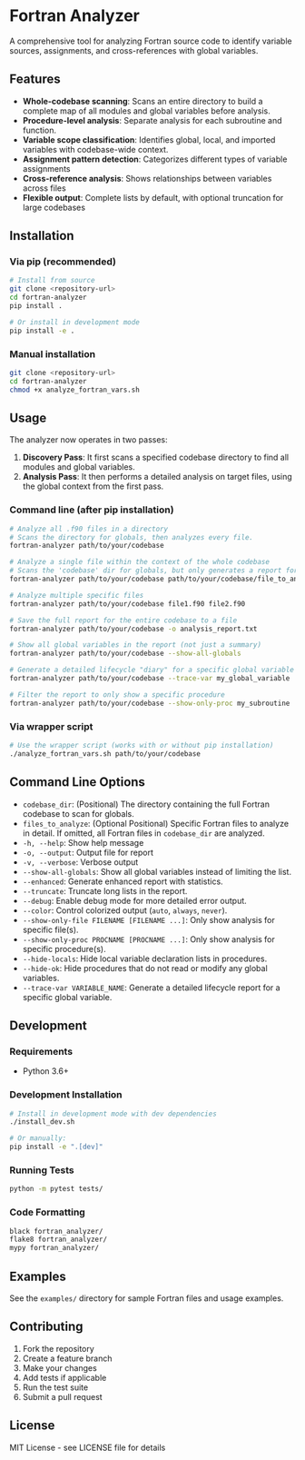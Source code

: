 # Fortran Analyzer

A comprehensive tool for analyzing Fortran source code to identify variable sources, assignments, and cross-references with global variables.

## Features

- **Whole-codebase scanning**: Scans an entire directory to build a complete map of all modules and global variables before analysis.
- **Procedure-level analysis**: Separate analysis for each subroutine and function.
- **Variable scope classification**: Identifies global, local, and imported variables with codebase-wide context.
- **Assignment pattern detection**: Categorizes different types of variable assignments
- **Cross-reference analysis**: Shows relationships between variables across files
- **Flexible output**: Complete lists by default, with optional truncation for large codebases

## Installation

### Via pip (recommended)

```bash
# Install from source
git clone <repository-url>
cd fortran-analyzer
pip install .

# Or install in development mode
pip install -e .
```

### Manual installation

```bash
git clone <repository-url>
cd fortran-analyzer
chmod +x analyze_fortran_vars.sh
```

## Usage

The analyzer now operates in two passes:
1.  **Discovery Pass**: It first scans a specified codebase directory to find all modules and global variables.
2.  **Analysis Pass**: It then performs a detailed analysis on target files, using the global context from the first pass.

### Command line (after pip installation)

```bash
# Analyze all .f90 files in a directory
# Scans the directory for globals, then analyzes every file.
fortran-analyzer path/to/your/codebase

# Analyze a single file within the context of the whole codebase
# Scans the 'codebase' dir for globals, but only generates a report for 'file_to_analyze.f90'.
fortran-analyzer path/to/your/codebase path/to/your/codebase/file_to_analyze.f90

# Analyze multiple specific files
fortran-analyzer path/to/your/codebase file1.f90 file2.f90

# Save the full report for the entire codebase to a file
fortran-analyzer path/to/your/codebase -o analysis_report.txt

# Show all global variables in the report (not just a summary)
fortran-analyzer path/to/your/codebase --show-all-globals

# Generate a detailed lifecycle "diary" for a specific global variable
fortran-analyzer path/to/your/codebase --trace-var my_global_variable

# Filter the report to only show a specific procedure
fortran-analyzer path/to/your/codebase --show-only-proc my_subroutine
```

### Via wrapper script

```bash
# Use the wrapper script (works with or without pip installation)
./analyze_fortran_vars.sh path/to/your/codebase
```

## Command Line Options

- `codebase_dir`: (Positional) The directory containing the full Fortran codebase to scan for globals.
- `files_to_analyze`: (Optional Positional) Specific Fortran files to analyze in detail. If omitted, all Fortran files in `codebase_dir` are analyzed.
- `-h, --help`: Show help message
- `-o, --output`: Output file for report
- `-v, --verbose`: Verbose output
- `--show-all-globals`: Show all global variables instead of limiting the list.
- `--enhanced`: Generate enhanced report with statistics.
- `--truncate`: Truncate long lists in the report.
- `--debug`: Enable debug mode for more detailed error output.
- `--color`: Control colorized output (`auto`, `always`, `never`).
- `--show-only-file FILENAME [FILENAME ...]`: Only show analysis for specific file(s).
- `--show-only-proc PROCNAME [PROCNAME ...]`: Only show analysis for specific procedure(s).
- `--hide-locals`: Hide local variable declaration lists in procedures.
- `--hide-ok`: Hide procedures that do not read or modify any global variables.
- `--trace-var VARIABLE_NAME`: Generate a detailed lifecycle report for a specific global variable.

## Development

### Requirements
- Python 3.6+

### Development Installation
```bash
# Install in development mode with dev dependencies
./install_dev.sh

# Or manually:
pip install -e ".[dev]"
```

### Running Tests
```bash
python -m pytest tests/
```

### Code Formatting
```bash
black fortran_analyzer/
flake8 fortran_analyzer/
mypy fortran_analyzer/
```

## Examples

See the `examples/` directory for sample Fortran files and usage examples.

## Contributing

1. Fork the repository
2. Create a feature branch
3. Make your changes
4. Add tests if applicable
5. Run the test suite
6. Submit a pull request

## License

MIT License - see LICENSE file for details
